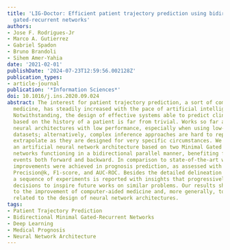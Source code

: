 ```yaml
---
title: 'LIG-Doctor: Efficient patient trajectory prediction using bidirectional minimal
  gated-recurrent networks'
authors:
- Jose F. Rodrigues-Jr
- Marco A. Gutierrez
- Gabriel Spadon
- Bruno Brandoli
- Sihem Amer-Yahia
date: '2021-02-01'
publishDate: '2024-07-23T12:59:56.002128Z'
publication_types:
- article-journal
publication: '*Information Sciences*'
doi: 10.1016/j.ins.2020.09.024
abstract: The interest for patient trajectory prediction, a sort of computer-aided
  medicine, has steadily increased with the pace of artificial intelligence innovation.
  Notwithstanding, the design of effective systems able to predict clinical outcomes
  based on the history of a patient is far from trivial. Works so far are based on
  neural architectures with low performance, especially when using low-cardinality
  datasets; alternatively, complex inference approaches are hard to reproduce and/or
  extrapolate as they are designed for very specific circumstances. We introduce LIG-Doctor,
  an artificial neural network architecture based on two Minimal Gated Recurrent Unit
  networks functioning in a bidirectional parallel manner, benefiting from temporal
  events both forward and backward. In comparison to state-of-the-art works, consistent
  improvements were achieved in prognosis prediction, as assessed with metrics Recall@k,
  Precision@k, F1-score, and AUC-ROC. Besides the detailed delineation of our architecture,
  a sequence of experiments is reported with insights that progressively guided design
  decisions to inspire future works on similar problems. Our results shall contribute
  to the improvement of computer-aided medicine and, more generally, to processes
  related to the design of neural network architectures.
tags:
- Patient Trajectory Prediction
- Bidirectional Minimal Gated-Recurrent Networks
- Deep Learning
- Medical Prognosis
- Neural Network Architecture
---
```

